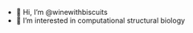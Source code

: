 - 👋 Hi, I’m @winewithbiscuits
- 👀 I’m interested in computational structural biology


<!---
winewithbiscuits/winewithbiscuits is a ✨ special ✨ repository because its `README.md` (this file) appears on your GitHub profile.
You can click the Preview link to take a look at your changes.
--->
